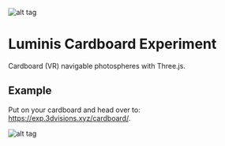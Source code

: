 ![alt tag](https://raw.githubusercontent.com/TommyTeaVee/cardboard/main/13.png)

# Luminis Cardboard Experiment
Cardboard (VR) navigable photospheres with Three.js.

## Example
Put on your cardboard and head over to: https://exp.3dvisions.xyz/cardboard/.


![alt tag](https://raw.githubusercontent.com/TommyTeaVee/cardboard/main/images/PANO_relax.jpg)
